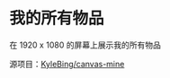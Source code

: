 # 我的所有物品

在 1920 x 1080 的屏幕上展示我的所有物品

源项目：[KyleBing/canvas-mine](https://github.com/KyleBing/canvas-mine)